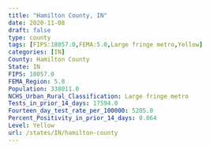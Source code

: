 ```yaml
---
title: "Hamilton County, IN"
date: 2020-11-08
draft: false
type: county
tags: [FIPS:18057.0,FEMA:5.0,Large fringe metro,Yellow]
categories: [IN]
County: Hamilton County
State: IN
FIPS: 18057.0
FEMA_Region: 5.0
Population: 338011.0
NCHS_Urban_Rural_Classification: Large fringe metro
Tests_in_prior_14_days: 17594.0
Fourteen_day_test_rate_per_100000: 5205.0
Percent_Positivity_in_prior_14_days: 0.064
Level: Yellow
url: /states/IN/hamilton-county
---
```



